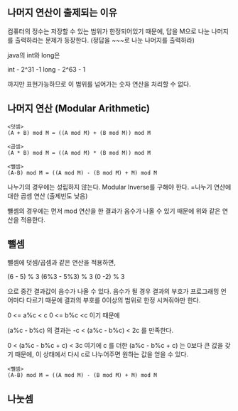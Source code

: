 ## 나머지 연산이 출제되는 이유
컴퓨터의 정수는 저장할 수 있는 범위가 한정되어있기 때문에, 답을 M으로 나눈 나머지를 출력하라는 문제가 등장한다. (정답을 ~~~로 나눈 나머지를 출력하라)

java의 int와 long은

int - 2^31 -1
long - 2^63 - 1

까지만 표현가능하므로 이 범위를 넘어가는 숫자 연산을 처리할 수 없다.

## 나머지 연산 (Modular Arithmetic)
```
<덧셈>
(A + B) mod M = ((A mod M) + (B mod M)) mod M

<곱셈>
(A * B) mod M = ((A mod M) * (B mod M)) mod M

<뺄셈>
(A-B) mod M = ((A mod M) - (B mod M) + M) mod M
```
나누기의 경우에는 성립하지 않는다. 
Modular Inverse를 구해야 한다.
=나누기 연산에 대한 곱셈 연산 (출제빈도 낮음)

뺼셈의 경우에는 먼저 mod 연산을 한 결과가 음수가 나올 수 있기 때문에 위와 같은 연산을 적용한다.


## 뺄셈
뺄셈에 덧셈/곱셈과 같은 연산을 적용하면,

(6 - 5) % 3
(6%3 - 5%3) % 3
(0 -2) % 3

으로 중간 결과값이 음수가 나올 수 있다.
음수가 될 경우 결과의 부호가 프로그래밍 언어마다 다르기 때문에 결과의 부호를 0이상의 범위로 한정 시켜줘야만 한다.

0 <= a%c < c
0 <= b%c <c
이기 때문에

(a%c - b%c) 의 결과는
-c < (a%c - b%c) < 2c 를 만족한다.

0 <  (a%c - b%c + c) < 3c
여기에 c 를 더한 (a%c - b%c + c) 는 0보다 큰 값을 갖기 때문에, 이 상태에서 다시 c로 나누어주면 원하는 값을 얻을 수 있다.

```
<뺄셈>
(A-B) mod M = ((A mod M) - (B mod M) + M) mod M
```

## 나눗셈
<!--stackedit_data:
eyJoaXN0b3J5IjpbMTU3OTIwNjYzMyw4NTc0OTQ5XX0=
-->